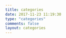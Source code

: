 ```yaml
---
title: categories
date: 2017-11-23 11:19:30
type: "categories"
comments: false
layout: categories
---
```

